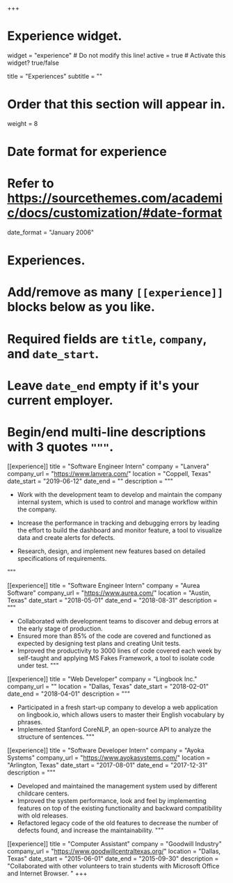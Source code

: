 +++
# Experience widget.
widget = "experience"  # Do not modify this line!
active = true  # Activate this widget? true/false

title = "Experiences"
subtitle = ""

# Order that this section will appear in.
weight = 8

# Date format for experience
#   Refer to https://sourcethemes.com/academic/docs/customization/#date-format
date_format = "January 2006"

# Experiences.
#   Add/remove as many `[[experience]]` blocks below as you like.
#   Required fields are `title`, `company`, and `date_start`.
#   Leave `date_end` empty if it's your current employer.
#   Begin/end multi-line descriptions with 3 quotes `"""`.
[[experience]]
  title = "Software Engineer Intern"
  company = "Lanvera"
  company_url = "https://www.lanvera.com/"
  location = "Coppell, Texas"
  date_start = "2019-06-12"
  date_end = ""
  description = """ 
  
  * Work with the development team to develop and maintain the company internal system, which is used to control and manage workflow within the company. 

  * Increase the performance in tracking and debugging errors by leading the effort to build the dashboard and monitor feature, a tool to visualize data and create alerts for defects. 
  * Research, design, and implement new features based on detailed specifications of requirements. 

  """

[[experience]]
  title = "Software Engineer Intern"
  company = "Aurea Software"
  company_url = "https://www.aurea.com/"
  location = "Austin, Texas"
  date_start = "2018-05-01"
  date_end = "2018-08-31"
  description = """ 

  * Collaborated with development teams to discover and debug errors at the early stage of production.
  * Ensured more than 85% of the code are covered and functioned as expected by designing test plans and creating Unit tests.
  * Improved the productivity to 3000 lines of code covered each week by self-taught and applying MS Fakes Framework, a tool to isolate code under test.
  """

[[experience]]
  title = "Web Developer"
  company = "Lingbook Inc."
  company_url = ""
  location = "Dallas, Texas"
  date_start = "2018-02-01"
  date_end = "2018-04-01"
  description = """ 

  * Participated in a fresh start-up company to develop a web application on lingbook.io, which allows users to master their English vocabulary by phrases. 
  * Implemented Stanford CoreNLP, an open-source API to analyze the structure of sentences.
  """

[[experience]]
  title = "Software Developer Intern"
  company = "Ayoka Systems"
  company_url = "https://www.ayokasystems.com/"
  location = "Arlington, Texas"
  date_start = "2017-08-01"
  date_end = "2017-12-31"
  description = """ 

  *	Developed and maintained the management system used by different childcare centers. 
  *	Improved the system performance, look and feel by implementing features on top of the existing functionality and backward compatibility with old releases.
  * Refactored legacy code of the old features to decrease the number of defects found, and increase the maintainability.
  """

  [[experience]]
    title = "Computer Assistant"
    company = "Goodwill Industry"
    company_url = "https://www.goodwillcentraltexas.org/"
    location = "Dallas, Texas"
    date_start = "2015-06-01"
    date_end = "2015-09-30"
    description = "Collaborated with other volunteers to train students with Microsoft Office and Internet Browser. "
+++
